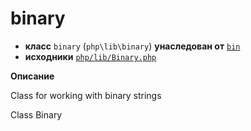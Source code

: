 # binary

- **класс** `binary` (`php\lib\binary`) **унаследован от** [`bin`](api-docs/classes/php/lib/bin.ru.md)
- **исходники** [`php/lib/Binary.php`](./src/main/resources/JPHP-INF/sdk/php/lib/Binary.php)

**Описание**

Class for working with binary strings

Class Binary